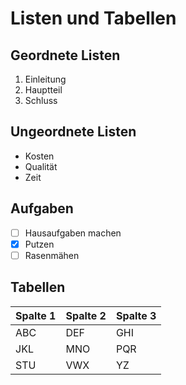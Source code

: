 # Listen und Tabellen

## Geordnete Listen

1. Einleitung
2. Hauptteil
3. Schluss

## Ungeordnete Listen

- Kosten
- Qualität
- Zeit

## Aufgaben

- [ ] Hausaufgaben machen
- [X] Putzen
- [ ] Rasenmähen 

## Tabellen

| Spalte 1 | Spalte 2 | Spalte 3 |
| -------- | -------- | -------- |
| ABC      | DEF      | GHI      |
| JKL      | MNO      | PQR      |
| STU      | VWX      | YZ       |
